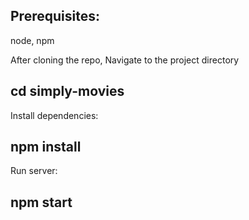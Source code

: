 ## Prerequisites:
node, npm

After cloning the repo, 
Navigate to the project directory 
## cd simply-movies

Install dependencies:
## npm install

Run server:
## npm start